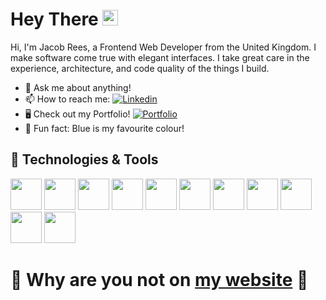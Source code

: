 # Hey There <img src="https://media.giphy.com/media/hvRJCLFzcasrR4ia7z/giphy.gif" width="25px">

Hi, I'm Jacob Rees, a Frontend Web Developer from the United Kingdom. I make software come true with elegant interfaces. I take great care in the experience, architecture, and code quality of the things I build.
  
- 💬 Ask me about anything!
- 📫 How to reach me: [![Linkedin](https://img.shields.io/badge/-LinkedIn-blue?style=flat&logo=Linkedin&logoColor=white)](https://www.linkedin.com/in/jacob-rees/)
- 🖥️ Check out my Portfolio! [![Portfolio](https://img.shields.io/badge/Jacob--Rees-Portfolio-brightgreen)](https://willowy-sunshine-c2cfb9.netlify.app/)
- :blue_car: Fun fact: Blue is my favourite colour!


## 🔧 Technologies & Tools
  <code><img height= 50px src="https://www.vectorlogo.zone/logos/javascript/javascript-ar21.svg"></code>
  <code><img height= 50px src="https://www.vectorlogo.zone/logos/ruby-lang/ruby-lang-ar21.svg"></code>
  <code><img height= 50px src="https://www.vectorlogo.zone/logos/w3_html5/w3_html5-ar21.svg"></code>
  <code><img height= 50px src="https://www.vectorlogo.zone/logos/w3_css/w3_css-ar21~old.svg"></code>
  <code><img height= 50px src="https://www.vectorlogo.zone/logos/sass-lang/sass-lang-ar21.svg"></code>
  <code><img height= 50px src="https://www.vectorlogo.zone/logos/tailwindcss/tailwindcss-ar21.svg"></code>
  <code><img height= 50px src="https://www.vectorlogo.zone/logos/vitejsdev/vitejsdev-ar21.svg"></code>
  <code><img height= 50px src="https://www.vectorlogo.zone/logos/vuejs/vuejs-ar21.svg"></code>
  <code><img height= 50px src="https://www.vectorlogo.zone/logos/git-scm/git-scm-ar21.svg"></code>
  <code><img height= 50px src="https://www.vectorlogo.zone/logos/gnu_bash/gnu_bash-ar21.svg"></code>
  <code><img height= 50px src="https://www.vectorlogo.zone/logos/visualstudio_code/visualstudio_code-ar21.svg"></code>

# 🚧 Why are you not on [my website](https://willowy-sunshine-c2cfb9.netlify.app/) 🚧
